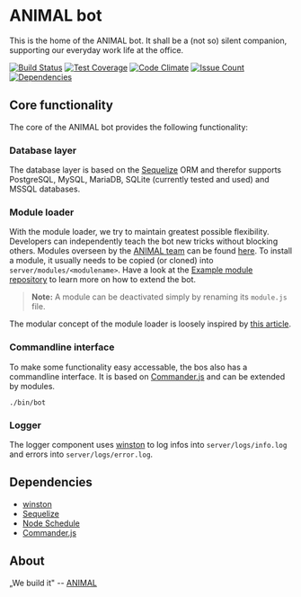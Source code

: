 # ANIMAL bot
This is the home of the ANIMAL bot. It shall be a (not so) silent companion, supporting our everyday work life at the office.

[![Build Status](https://travis-ci.org/AnimalDesign/bot.svg?branch=master)](https://travis-ci.org/AnimalDesign/bot)
[![Test Coverage](https://codeclimate.com/github/AnimalDesign/bot/badges/coverage.svg?branch=master)](https://codeclimate.com/github/AnimalDesign/bot/coverage)
[![Code Climate](https://codeclimate.com/github/AnimalDesign/bot/badges/gpa.svg?branch=master)](https://codeclimate.com/github/AnimalDesign/bot)
[![Issue Count](https://codeclimate.com/github/AnimalDesign/bot/badges/issue_count.svg?branch=master)](https://codeclimate.com/github/AnimalDesign/bot)
[![Dependencies](https://david-dm.org/AnimalDesign/bot.svg?branch=master)](https://david-dm.org/AnimalDesign/bot)

## Core functionality
The core of the ANIMAL bot provides the following functionality:

### Database layer
The database layer is based on the [Sequelize](http://docs.sequelizejs.com/en/latest/) ORM and therefor supports PostgreSQL, MySQL, MariaDB, SQLite (currently tested and used) and MSSQL databases.

### Module loader
With the module loader, we try to maintain greatest possible flexibility. Developers can independently teach the bot new tricks without blocking others. Modules overseen by the [ANIMAL team](http://animal.at) can be found [here](https://github.com/AnimalBot). To install a module, it usually needs to be copied (or cloned) into  `server/modules/<modulename>`. Have a look at the [Example module repository](https://github.com/AnimalBot/example) to learn more on how to extend the bot.

> **Note:** A module can be deactivated simply by renaming its `module.js` file.

The modular concept of the module loader is loosely inspired by [this article](https://strongloop.com/strongblog/modular-node-js-express/).

### Commandline interface

To make some functionality easy accessable, the bos also has a commandline interface. It is based on 
[Commander.js](https://github.com/tj/commander.js) and can be extended by modules.

```
./bin/bot
```

### Logger

The logger component uses [winston](https://github.com/winstonjs/winston) to log infos into `server/logs/info.log` and 
errors into `server/logs/error.log`.

## Dependencies
- [winston](https://github.com/winstonjs/winston)
- [Sequelize](http://docs.sequelizejs.com/en/latest/)
- [Node Schedule](https://github.com/node-schedule/node-schedule)
- [Commander.js](https://github.com/tj/commander.js)

## About
„We build it" -- [ANIMAL](http://animal.at)
